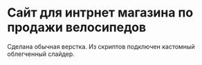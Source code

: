 # Сайт для интрнет магазина по продажи велосипедов

Сделана обычная верстка. Из скриптов подключен кастомный облегченный слайдер.

